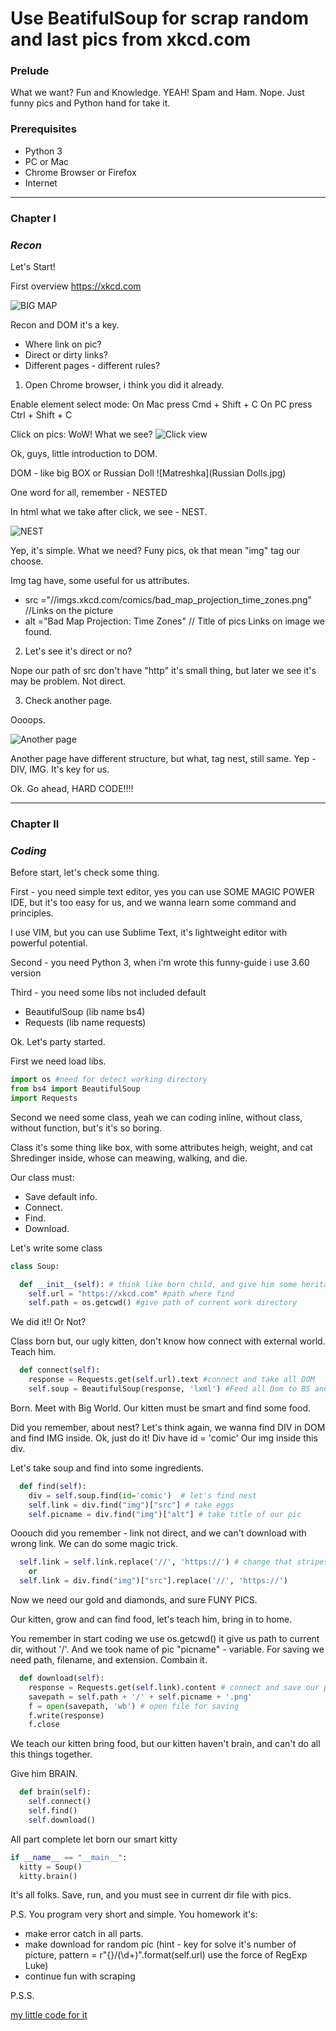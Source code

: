 # Use BeatifulSoup for scrap random and last pics from xkcd.com

### Prelude

What we want? Fun and Knowledge. YEAH! Spam and Ham. Nope. Just funny pics and Python hand for take it.


### Prerequisites
  * Python 3
  * PC or Mac
  * Chrome Browser or Firefox
  * Internet

---
### Chapter I
###  _Recon_

Let's Start!

First overview https://xkcd.com

![BIG MAP](First_view.png)

Recon and DOM it's a key.

- Where link on pic?
- Direct or dirty links?
- Different pages - different rules?

1) Open Chrome browser, i think you did it already.

Enable element select mode:
  On Mac press Cmd + Shift + C
  On PC press Ctrl + Shift + C

Click on pics:
WoW! What we see?
![Click view](Pic_click.png)

Ok, guys, little introduction to DOM.

DOM - like big BOX or Russian Doll
![Matreshka](Russian Dolls.jpg)

One word for all, remember - NESTED

In html what we take after click, we see - NEST.

![NEST](Nest.png)

Yep, it's simple. What we need? Funy pics, ok that mean "img" tag our choose.

Img tag have, some useful for us attributes.
- src ="//imgs.xkcd.com/comics/bad_map_projection_time_zones.png"  //Links on the picture
- alt ="Bad Map Projection: Time Zones" // Title of pics
Links on image we found.


2) Let's see it's direct or no?

Nope our path of src don't have "http" it's small thing, but later we see it's may be problem.
Not direct.

3) Check another page.

Oooops.


![Another page](Another_page.png)

Another page have different structure, but what, tag nest, still same.
Yep - DIV, IMG. It's key for us.

Ok. Go ahead, HARD CODE!!!!

---
### Chapter II
### _Coding_

Before start, let's check some thing.

First - you need simple text editor, yes you can use SOME MAGIC POWER IDE, but it's too easy for us, and we wanna learn some command and principles.

I use VIM, but you can use Sublime Text, it's lightweight editor with powerful potential.

Second - you need Python 3, when i'm wrote this funny-guide i use 3.60 version

Third - you need some libs not included default
- BeautifulSoup (lib name bs4)
- Requests (lib name requests)

Ok. Let's party started.

First we need load libs.
```Python
import os #need for detect working directory
from bs4 import BeautifulSoup
import Requests
```

Second we need some class, yeah we can coding inline, without class, without function, but's it's so boring.

Class it's some thing like box, with some attributes heigh, weight, and cat Shredinger inside, whose can meawing, walking, and die.

Our class must:
- Save default info.
- Connect.
- Find.
- Download.


Let's write some class
```Python
class Soup:

  def __init__(self): # think like born child, and give him some heritage
    self.url = "https://xkcd.com" #path where find
    self.path = os.getcwd() #give path of current work directory     
```

We did it!! Or Not?

Class born but, our ugly kitten, don't know how connect with external world. Teach him.

```Python
  def connect(self):
    response = Requests.get(self.url).text #connect and take all DOM
    self.soup = BeautifulSoup(response, 'lxml') #Feed all Dom to BS and use Fastest parser lxml
```

Born. Meet with Big World. Our kitten must be smart and find some food.

Did you remember, about nest? Let's think again, we wanna find DIV in DOM and find IMG inside. Ok, just do it!
Div have id = 'comic'
Our img inside this div.

Let's take soup and find into some ingredients.

```Python
  def find(self):
    div = self.soup.find(id='comic')  # let's find nest
    self.link = div.find("img")["src"] # take eggs
    self.picname = div.find("img")["alt"] # take title of our pic
```
Ooouch did you remember - link not direct, and we can't download with wrong link. We can do some magic trick.

```Python
  self.link = self.link.replace('//', 'https://') # change that stripes on modern appendix
    or
  self.link = div.find("img")["src"].replace('//', 'https://')
```

Now we need our gold and diamonds, and sure FUNY PICS.

Our kitten, grow and can find food, let's teach him, bring in to home.

You remember in start coding we use os.getcwd() it give us path to current dir, without '/'. And we took name of pic "picname" - variable. For saving we need path, filename, and extension. Combain it.
```Python
  def download(self):
    response = Requests.get(self.link).content # connect and save our pic in memory
    savepath = self.path + '/' + self.picname + '.png'
    f = open(savepath, 'wb') # open file for saving
    f.write(response)
    f.close
```

We teach our kitten bring food, but our kitten haven't brain, and can't do all this things together.

Give him BRAIN.
```Python
  def brain(self):
    self.connect()
    self.find()
    self.download()
```
All part complete let born our smart kitty

```Python
if __name__ == "__main__":
  kitty = Soup()
  kitty.brain()
```

It's all folks. Save, run, and you must see in current dir file with pics.

P.S.
  You program very short and simple.
  You homework it's:
  - make error catch in all parts.
  - make download for random pic
    (hint - key for solve it's number of picture,
      pattern = r"{}/(\d+)".format(self.url) use the force of RegExp Luke)
  - continue fun with scraping

  P.S.S.

  [my little code for it](PicSoup.py)

